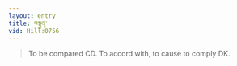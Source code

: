```yaml
---
layout: entry
title: བསྟུན་
vid: Hill:0756
---
```

> To be compared CD\. To accord with, to cause to comply DK\.


